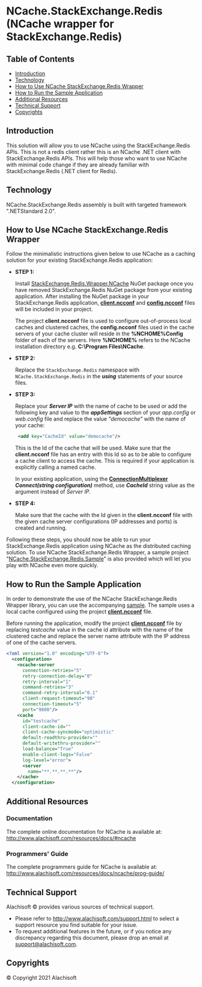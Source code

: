 # NCache.StackExchange.Redis (NCache wrapper for StackExchange.Redis)

## Table of Contents
* [Introduction](#introduction)
* [Technology](#technology)
* [How to Use NCache StackExchange.Redis Wrapper](#how-to-use-ncache-stackexchange.redis-wrapper)
* [How to Run the Sample Application](#how-to-run-the-sample-application)
* [Additional Resources](#additional-resources)
* [Technical Support](#technical-support)
* [Copyrights](#copyrights)

## Introduction
This solution will allow you to use NCache using the StackExchange.Redis APIs. This is not a redis client rather this is an NCache .NET client with StackExchange.Redis APIs. This will help those who want to use NCache with minimal code change if they are already familiar with StackExchange.Redis (.NET client for Redis). 

## Technology
NCache.StackExchange.Redis assembly is built with targeted framework ".NETStandard 2.0".

## How to Use NCache StackExchange.Redis Wrapper
Follow the minimalistic instructions given below to use NCache as a caching solution for your existing StackExchange.Redis application:

- **STEP 1:**

  Install [StackExchange.Redis.Wrapper.NCache](https://www.nuget.org/packages/StackExchange.Redis.Wrapper.NCache/) NuGet package once you have removed StackExchange.Redis NuGet package from your existing application. After installing the NuGet package in your StackExchange.Redis application, [**client.ncconf**](https://www.alachisoft.com/resources/docs/ncache/admin-guide/client-config.html) and [**config.ncconf**](https://www.alachisoft.com/resources/docs/ncache/admin-guide/config-ncconf.html) files will be included in your project. 

  The project **client.ncconf** file is used to configure out-of-process local caches and clustered caches, the **config.ncconf** files used in the cache servers of your cache cluster will reside in the **%NCHOME%Config** folder of each of the servers. Here **%NCHOME%** refers to the NCache installation directory e.g. **C:\Program Files\NCache**.

-  **STEP 2:**

   Replace the ```StackExchange.Redis``` namespace with ```NCache.StackExchange.Redis``` in the ***using*** statements of your source files.

- **STEP 3:**

  Replace your ***Server IP*** with the name of cache to be used or add the following key and value to the ***appSettings*** section of your *app.config* or *web.config* file and replace the value *"democache"* with the name of your cache:

  ```xml
   <add key="CacheId" value="democache"/>
  ```
    This is the Id of the cache that will be used. Make sure that the **client.ncconf** file has an entry with this Id so as to be able to configure a cache client to access the cache. This is required if your application is explicitly calling a named cache. 

    In your existing application, using the [**ConnectionMultiplexer**](./NCache.StackExchange.Redis/ConnectionMultiplexer.cs) 
  ***Connect(string configuration)*** method, use ***CacheId*** string value as the argument instead of *Server IP*.

- **STEP 4:**

   Make sure that the cache with the Id given in the **client.ncconf** file with the given cache server configurations (IP addresses and ports) is created and running.

Following these steps, you should now be able to run your StackExchange.Redis application using NCache as the distributed caching solution. To use NCache StackExchange.Redis Wrapper, a sample project "[NCache.StackExchange.Redis.Sample](./NCache.StackExchange.Redis.Sample)" is also provided which will let you play with NCache even more quickly.

## How to Run the Sample Application

In order to demonstrate the use of the NCache StackExchange.Redis Wrapper library, you can use the accompanying [sample](./NCache.StackExchange.Redis.Sample).
The sample uses a local cache configured using the project [**client.ncconf**](./NCache.StackExchange.Redis.Sample/client.ncconf) file.

Before running the application, modify the project [**client.ncconf**](./NCache.StackExchange.Redis.Sample/client.ncconf) file by replacing *testcache* value in the cache id attribute with the name of the clustered cache and replace the server name attribute with the IP address of one of the cache servers.

```xml
<?xml version="1.0" encoding="UTF-8"?>
  <configuration>
    <ncache-server 
      connection-retries="5" 
      retry-connection-delay="0" 
      retry-interval="1" 
      command-retries="3" 
      command-retry-interval="0.1" 
      client-request-timeout="90" 
      connection-timeout="5" 
      port="9800"/>
    <cache 
      id="testcache" 
      client-cache-id="" 
      client-cache-syncmode="optimistic" 
      default-readthru-provider="" 
      default-writethru-provider="" 
      load-balance="True" 
      enable-client-logs="False" 
      log-level="error">
      <server 
        name="**.**.**.**"/>
    </cache>
  </configuration>
```

## Additional Resources

### Documentation
The complete online documentation for NCache is available at:
http://www.alachisoft.com/resources/docs/#ncache

### Programmers' Guide
The complete programmers guide for NCache is available at:
http://www.alachisoft.com/resources/docs/ncache/prog-guide/

## Technical Support

Alachisoft &copy; provides various sources of technical support. 

- Please refer to http://www.alachisoft.com/support.html to select a support resource you find suitable for your issue.
- To request additional features in the future, or if you notice any discrepancy regarding this document, please drop an email at [support@alachisoft.com](mailto:support@alachisoft.com).

## Copyrights

&copy; Copyright 2021 Alachisoft